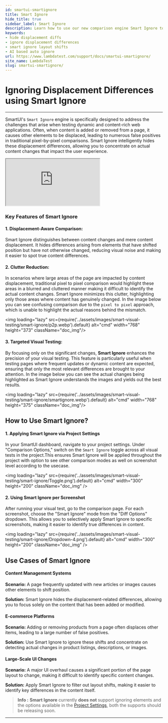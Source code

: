 ```yaml
---
id: smartui-smartignore
title: Smart Ignore
hide_title: true
sidebar_label: Smart Ignore
description: Learn how to use our new comparison engine Smart Ignore to efficiently ignore noise, layout shifts and displacement differences in your visual tests
keywords:
- hide displacement diffs
- ignore displacement differences
- smart ignore layout shifts
- AI based auto ignore
url: https://www.lambdatest.com/support/docs/smartui-smartignore/
site_name: LambdaTest
slug: smartui-smartignore/
---
```


# Ignoring Displacement Differences using Smart Ignore
---

SmartUI's `Smart Ignore` engine is specifically designed to address the challenges that arise when testing dynamic and content-rich web applications. Often, when content is added or removed from a page, it causes other elements to be displaced, leading to numerous false positives in traditional pixel-by-pixel comparisons. Smart Ignore intelligently hides these displacement differences, allowing you to concentrate on actual content changes that impact the user experience.

<div className="storylane-iframe">
  <script async src="https://js.storylane.io/js/v2/storylane.js"></script>
  <div className="sl-embed">
    <iframe loading="lazy" className="sl-demo" src="https://app.storylane.io/demo/pzvjh5ij6xpd?embed=inline" name="sl-embed" allow="fullscreen" allowfullscreen></iframe>
  </div>
</div>

### Key Features of Smart Ignore

#### 1. Displacement-Aware Comparison: 
Smart Ignore distinguishes between content changes and mere content displacement. It hides differences arising from elements that have shifted position but have not otherwise changed, reducing visual noise and making it easier to spot true content differences.

#### 2. Clutter Reduction: 

In scenarios where large areas of the page are impacted by content displacement, traditional pixel to pixel comparison would highlight these areas in a blurred and cluttered manner making it difficult to identify the actual content changes. Smart Ignore minimizes this clutter, highlighting only those areas where content has genuinely changed. In the image below you can see confusing comparison due to the `pixel to pixel` approach, which is unable to highlight the actual reasons behind the mismatch.

<img loading="lazy" src={require('../assets/images/smart-visual-testing/smart-ignore/p2p.webp').default} alt="cmd" width="768" height="373" className="doc_img"/>


#### 3. Targeted Visual Testing: 

By focusing only on the significant changes, **Smart Ignore** enhances the precision of your visual testing. This feature is particularly useful when testing pages where frequent updates or dynamic content are expected, ensuring that only the most relevant differences are brought to your attention. In the image below you can see the actual changes being highlighted as Smart Ignore understands the images and yields out the best results.

<img loading="lazy" src={require('../assets/images/smart-visual-testing/smart-ignore/smartignore.webp').default} alt="cmd" width="768" height="375" className="doc_img"/>

## How to Use Smart Ignore?

#### 1. Applying Smart Ignore via Project Settings

In your SmartUI dashboard, navigate to your project settings.
Under "Comparison Options," switch on the `Smart Ignore` toggle across all visual tests in the project.This ensures Smart Ignore will be applied throughout the project with option to see other comparison modes as well on screenshot level according to the usecase.


<img 
  loading="lazy" 
  src={require('../assets/images/smart-visual-testing/smart-ignore/Toggle.png').default} 
  alt="cmd" 
  width="300" 
  height="200" 
  className="doc_img"
/>

#### 2. Using Smart Ignore per Screenshot

After running your visual test, go to the comparison page.
For each screenshot, choose the "Smart Ignore" mode from the "Diff Options" dropdown.
This allows you to selectively apply Smart Ignore to specific screenshots, making it easier to identify true differences in content.

<img 
  loading="lazy" 
  src={require('../assets/images/smart-visual-testing/smart-ignore/Dropdown-4.png').default} 
  alt="cmd" 
  width="300" 
  height="200" 
  className="doc_img" 
/>
## Use Cases of Smart Ignore

#### Content Management Systems

**Scenario:** A page frequently updated with new articles or images causes other elements to shift position.

**Solution:** Smart Ignore hides the displacement-related differences, allowing you to focus solely on the content that has been added or modified.

#### E-commerce Platforms

**Scenario:** Adding or removing products from a page often displaces other items, leading to a large number of false positives.

**Solution:** Use Smart Ignore to ignore these shifts and concentrate on detecting actual changes in product listings, descriptions, or images.

#### Large-Scale UI Changes

**Scenario:** A major UI overhaul causes a significant portion of the page layout to change, making it difficult to identify specific content changes.

**Solution:** Apply Smart Ignore to filter out layout shifts, making it easier to identify key differences in the content itself.


> **Info :** <b>Smart Ignore</b> currently <b> does not </b> support ignoring elements and the options available in the [Project Settings](https://www.lambdatest.com/support/docs/smartui-project-settings/), both the supports should be releasing soon.
---